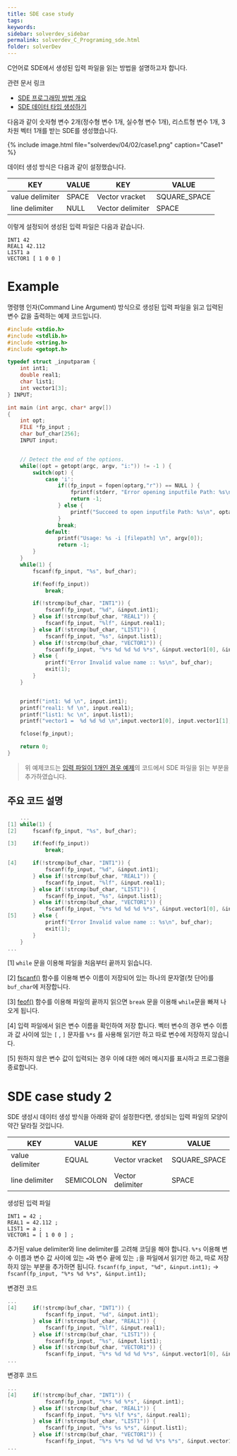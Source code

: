 ```yaml
---
title: SDE case study
tags: 
keywords:
sidebar: solverdev_sidebar
permalink: solverdev_C_Programing_sde.html
folder: solverDev
---
```



C언어로 SDE에서 생성된 입력 파일을 읽는 방법을 설명하고자 합니다.

관련 문서 링크
- [SDE 프로그래밍 방법 개요](../01_Input_programing/01_Structured_Data_Editor.md)
- [SDE 데이터 타입 생성하기](../../05_EDITOR/01_SDE.md)

다음과 같이 숫자형 변수 2개(정수형 변수 1개, 실수형 변수 1개), 리스트형 변수 1개, 3차원 벡터 1개를 받는 SDE를 생성했습니다.

{% include image.html file="solverdev/04/02/case1.png" caption="Case1" %}

데이터 생성 방식은 다음과 같이 설정했습니다.

|KEY	|VALUE| KEY	| VALUE|
|--|--|--|--|
|value delimiter|	SPACE|Vector vracket|	SQUARE_SPACE|
|line delimiter|	NULL|Vector delimiter|	SPACE|

이렇게 설정되어 생성된 입력 파일은 다음과 같습니다.

```
INT1 42
REAL1 42.112
LIST1 a
VECTOR1 [ 1 0 0 ]
```

# Example

명령행 인자(Command Line Argument) 방식으로 생성된 입력 파일을 읽고 입력된 변수 값을 출력하는 예제 코드입니다.

```c
#include <stdio.h>
#include <stdlib.h>
#include <string.h>
#include <getopt.h>

typedef struct _inputparam {
    int int1;       
    double real1;      
    char list1;      
    int vector1[3];    
} INPUT;

int main (int argc, char* argv[])
{
    int opt;
    FILE *fp_input ;
    char buf_char[256];
    INPUT input;


    // Detect the end of the options.
    while((opt = getopt(argc, argv, "i:")) != -1 ) {
    	switch(opt) {
    		case 'i':
    			if((fp_input = fopen(optarg,"r")) == NULL ) {
    				fprintf(stderr, "Error opening inputfile Path: %s\n", optarg);
    				return -1;
    			} else {
    				printf("Succeed to open inputfile Path: %s\n", optarg);
    			}
    			break;
    		default:
    			printf("Usage: %s -i [filepath] \n", argv[0]);
    			return -1;
    	}
    }
    while(1) {
        fscanf(fp_input, "%s", buf_char);

        if(feof(fp_input))
            break;

        if(!strcmp(buf_char, "INT1")) {
            fscanf(fp_input, "%d", &input.int1);
        } else if(!strcmp(buf_char, "REAL1")) {
            fscanf(fp_input, "%lf", &input.real1);
        } else if(!strcmp(buf_char, "LIST1")) {
            fscanf(fp_input, "%s", &input.list1);
        } else if(!strcmp(buf_char, "VECTOR1")) {
            fscanf(fp_input, "%*s %d %d %d %*s", &input.vector1[0], &input.vector1[1], &input.vector1[2]);
        } else {
            printf("Error Invalid value name :: %s\n", buf_char);
            exit(1);
        }
    }


    printf("int1: %d \n", input.int1);
    printf("real1: %f \n", input.real1);
    printf("list1: %c \n", input.list1);
    printf("vector1 =  %d %d %d \n",input.vector1[0], input.vector1[1], input.vector1[2]);

    fclose(fp_input);

    return 0;
}

```

> 위 예제코드는 [입력 파일이 1개인 경우 예제](./01_Inputfile_Open.md)의 코드에서 SDE 파일을 읽는 부분을 추가하였습니다.

## 주요 코드 설명

```c
    ...
[1] while(1) {
[2]     fscanf(fp_input, "%s", buf_char);

[3]     if(feof(fp_input))
            break;

[4]     if(!strcmp(buf_char, "INT1")) {
            fscanf(fp_input, "%d", &input.int1);
        } else if(!strcmp(buf_char, "REAL1")) {
            fscanf(fp_input, "%lf", &input.real1);
        } else if(!strcmp(buf_char, "LIST1")) {
            fscanf(fp_input, "%s", &input.list1);
        } else if(!strcmp(buf_char, "VECTOR1")) {
            fscanf(fp_input, "%*s %d %d %d %*s", &input.vector1[0], &input.vector1[1], &input.vector1[2]);
[5]     } else {
            printf("Error Invalid value name :: %s\n", buf_char);
            exit(1);
        }
    }
...
```

[1] ```while``` 문을 이용해 파일을 처음부터 끝까지 읽습니다.

[2] [fscanf()](http://www.cplusplus.com/reference/cstdio/fscanf/?kw=fscanf) 함수를 이용해 변수 이름이 저장되어 있는 하나의 문자열(첫 단어)를 ```buf_char```에 저장합니다.

[3] [feof()](http://www.cplusplus.com/reference/cstdio/feof/) 함수를 이용해 파일의 끝까지 읽으면 ```break``` 문을 이용해 ```while```문을 빠져 나오게 됩니다.

[4] 입력 파일에서 읽은 변수 이름을 확인하여 저장 합니다. 벡터 변수의 경우 변수 이름과 값 사이에 있는 ```[``` , ```]``` 문자를 ```%*s``` 를 사용해 읽기만 하고 따로 변수에 저장하지 않습니다.

[5] 원하지 않은 변수 값이 입력되는 경우 이에 대한 에러 메시지를 표시하고 프로그램을 종료합니다.


# SDE case study 2

SDE 생성시 데이터 생성 방식을 아래와 같이 설정한다면, 생성되는 입력 파일의 모양이 약간 달라질 것입니다.

|KEY	|VALUE| KEY	| VALUE|
|--|--|--|--|
|value delimiter|	EQUAL |Vector vracket|	SQUARE_SPACE|
|line delimiter|	SEMICOLON |Vector delimiter|	SPACE|



생성된 입력 파일
```
INT1 = 42 ;
REAL1 = 42.112 ;
LIST1 = a ;
VECTOR1 = [ 1 0 0 ] ;
```

추가된 value delimiter와 line delimiter를 고려해 코딩을 해야 합니다. ```%*s``` 이용해 변수 이름과 변수 값 사이에 있는 ```=```와 변수 끝에 있는 ```;```을 파일에서 읽기만 하고, 따로 저장하지 않는 부분을 추가하면 됩니다.
``` fscanf(fp_input, "%d", &input.int1); ``` -> ``` fscanf(fp_input, "%*s %d %*s", &input.int1); ```

변경전 코드
```c
...
[4]     if(!strcmp(buf_char, "INT1")) {
            fscanf(fp_input, "%d", &input.int1);
        } else if(!strcmp(buf_char, "REAL1")) {
            fscanf(fp_input, "%lf", &input.real1);
        } else if(!strcmp(buf_char, "LIST1")) {
            fscanf(fp_input, "%s", &input.list1);
        } else if(!strcmp(buf_char, "VECTOR1")) {
            fscanf(fp_input, "%*s %d %d %d %*s", &input.vector1[0], &input.vector1[1], &input.vector1[2]);
...
```

변경후 코드
```c
...
[4]     if(!strcmp(buf_char, "INT1")) {
            fscanf(fp_input, "%*s %d %*s", &input.int1);
        } else if(!strcmp(buf_char, "REAL1")) {
            fscanf(fp_input, "%*s %lf %*s", &input.real1);
        } else if(!strcmp(buf_char, "LIST1")) {
            fscanf(fp_input, "%*s %s %*s", &input.list1);
        } else if(!strcmp(buf_char, "VECTOR1")) {
            fscanf(fp_input, "%*s %*s %d %d %d %*s %*s", &input.vector1[0], &input.vector1[1], &input.vector1[2]);
...
```
